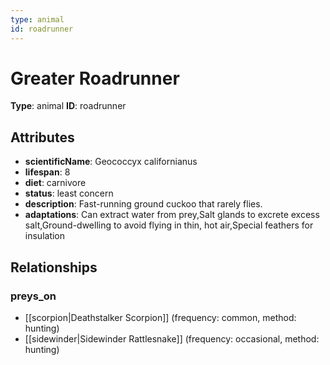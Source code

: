 ```yaml
---
type: animal
id: roadrunner
---
```


# Greater Roadrunner

**Type**: animal
**ID**: roadrunner

## Attributes

- **scientificName**: Geococcyx californianus
- **lifespan**: 8
- **diet**: carnivore
- **status**: least concern
- **description**: Fast-running ground cuckoo that rarely flies.
- **adaptations**: Can extract water from prey,Salt glands to excrete excess salt,Ground-dwelling to avoid flying in thin, hot air,Special feathers for insulation

## Relationships

### preys_on

- [[scorpion|Deathstalker Scorpion]] (frequency: common, method: hunting)
- [[sidewinder|Sidewinder Rattlesnake]] (frequency: occasional, method: hunting)

